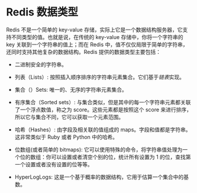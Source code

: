 # Redis 数据类型

Redis 不是一个简单的 key-value 存储，实际上它是一个数据结构服务器，它支持不同类型的值。也就是说，在传统的 key-value 存储中，你将一个字符串的 key 关联到一个字符串的值上；而在 Redis 中，值不仅仅局限于简单的字符串，还同时支持其他复杂的数据结构。Redis 提供的数据类型主要包括：

- 二进制安全的字符串。

- 列表（Lists）: 按照插入顺序排序的字符串元素集合。它们基于*链表*实现。

- 集合（）Sets: 唯一的、无序的字符串元素集合。

- 有序集合（Sorted sets）: 与集合类似，但是其中的每一个字符串元素都关联了一个浮点数值，称之为 score。这些元素都是按照这个 score 来进行排序，所以它与集合不同，它可以获取一个元素范围。

- 哈希（Hashes）: 由字段及相关联的值组成的 maps。字段和值都是字符串。这非常类似于 Ruby 或者 Python 中的哈希。

- 位数组(或者简单的 bitmaps): 它可以使用特殊的命令，将字符串值处理为一个位的数组：你可以设置或者清空个别的位，统计所有设置为 1 的位，查找第一个设置或者没有设置的位等等。

- HyperLogLogs: 这是一个基于概率的数据结构，它用于估算一个集合中的基数。
